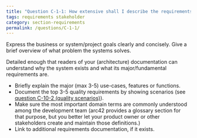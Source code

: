 ```yaml
---
title: "Question C-1-1: How extensive shall I describe the requirements of the system?"
tags: requirements stakeholder
category: section-requirements
permalink: /questions/C-1-1/
---
```


Express the business or system/project goals clearly and concisely.
Give a brief overview of what problem the systems solves.

Detailed enough that readers of your (architecture) documentation can understand
why the system exists and what its major/fundamental requirements are.

* Briefly explain the major (max 3-5) use-cases, features or functions.
* Document the top 3-5 quality requirements by showing scenarios (see [question C-10-2 (quality scenarios)](/questions/C-10-2)).
* Make sure the most important domain terms are commonly understood
among the development team (arc42 provides a glossary section for that purpose,
  but you better let your product owner or other stakeholders create and maintain
  those definitions.)
* Link to additional requirements documentation, if it exists.
